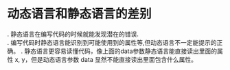 # 动态语言和静态语言的差别
. 静态语言在编写代码的时候就能发现潜在的错误.  
. 编写代码时静态语言能识别到可能使用到的属性等,但动态语言不一定能提示的正确。
. 静态语言更容易读懂代码，像上面的data参数静态语言能直接读出里面的属性 x, y，但是动态语言参数 data 显然不能直接读出里面包含什么属性。